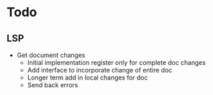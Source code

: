 # Todo

## LSP
* Get document changes
    * Initial implementation register only for complete doc changes
    * Add interface to incorporate change of entire doc
    * Longer term add in local changes for doc
    * Send back errors

